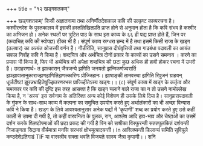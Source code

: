 +++
title = "१२ खड्गशतकम्"

+++
खड्गशतकम्' किसी अज्ञातनामा तथा अनिर्णीतदेशकाल कवि की उत्कृष्ट काव्यरचना है। कश्मीरनरेश के पुस्तकालय में इसकी हस्तलिखितप्रति प्राप्त होने से अनुमान होता है कि कवि संभव है कश्मीर का अभिजन हो। अनेक स्थलों पर त्रुटित पाठ के साथ इस काव्य के ६६ ही पद्य प्राप्त होते हैं, जिन पर (कदाचित् कवि की स्वोपज्ञ) टीका भी है।
संपूर्ण काव्य स्रग्धरा छन्द में है तथा इसमें किसी राजा के खड्ग (तलवार) का अत्यंत ओजस्वी वर्णन है। गौडीरीति, सानुप्रास दीर्घवृत्तियों तथा गाढबंधा पदावली का आयंत सफल निर्वाह कवि ने किया है। शब्दचित्र और अर्थचित्र दोनों प्रकार के काव्यों का उसने समन्वय । करने का प्रयास भी किया है, फिर भी अर्थचित्र की अपेक्षा शब्दचित्र की छटा कुछ अधिक
ही हावी होकर रचना में उभरी है। उदाहरणार्थ- त
झात्कारान् जैत्रजन्ये झगिति जनयतो झन्मिकर्णज्वरार्ति झञ्झावातानुकाराज्झणझणितिझणत्कारिणः प्रोज्जिहानः। झाषाङ्की तामवस्था झगिति रिपुजनं ग्राहयन् धूर्जटीष्टां
झूरन्नभ्राहितेषूज्झितरणरभस प्राज्ज्हिीतेऽस्य खड्गः।। (८) संपूर्ण काव्य में खड्ग के कर्तृत्व और चमत्कार पर कवि की दृष्टि इस तरह आसक्त है कि खड्ग चलाने वाले राजा का न तो उसने नामोल्लेख किया है, न 'अस्य' इस सर्वनाम के अतिरिक्त अन्य कोई विशेषण ही उसके लिये दिया है। सानुप्रासपदावली के गुंफन के साथ-साथ काव्य में कल्पना का समुचित उपयोग करते हुए अर्थालंकारों का भी अच्छा विन्यास कवि ने किया है। खड्ग के लिये आवश्यतानुसार अनेक पद्यों में 'कृपाणी' शब्द का प्रयोग करते हुए उसे कहीं काली से उपमा दी गयी है, तो कहीं वारवनिता के पुलक, राग, आश्लेष आदि हाव-भाव और चेष्टाओं का उसमें दर्शन करके श्लिष्टोपमाओं की छटा प्रकट की गयी है
पिन को सश्रीका विस्फुरन्ती सततपुलकितं दर्शयन्ती निजाङ्गता सिद्रागा वीर्यमात्रा मनसि सरभसं क्षोभमुत्पादयन्ती। In आश्लिष्यन्ती किलान्यं समिति सुविपुले कण्ठदेशेऽतिगाढं
TIF या वारस्त्रीव सक्ता भवति विजयते सास्य जैत्रा कृपाणी।। शनि
